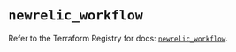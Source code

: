 # `newrelic_workflow`

Refer to the Terraform Registry for docs: [`newrelic_workflow`](https://registry.terraform.io/providers/newrelic/newrelic/3.48.0/docs/resources/workflow).
